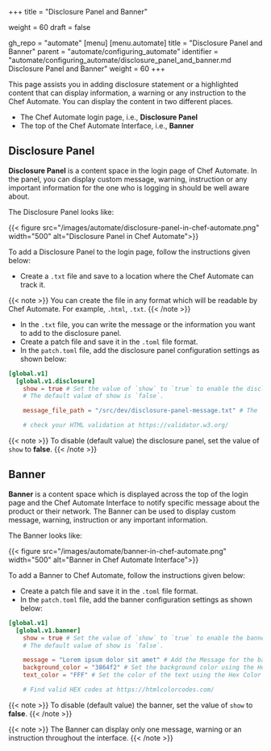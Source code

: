 +++
title = "Disclosure Panel and Banner"

weight = 60
draft = false

gh_repo = "automate"
[menu]
  [menu.automate]
    title = "Disclosure Panel and Banner"
    parent = "automate/configuring_automate"
    identifier = "automate/configuring_automate/disclosure_panel_and_banner.md Disclosure Panel and Banner"
    weight = 60
+++

This page assists you in adding disclosure statement or a highlighted content that can display information, a warning or any instruction to the Chef Automate. You can display the content in two different places.

- The Chef Automate login page, i.e., **Disclosure Panel**
- The top of the Chef Automate Interface, i.e., **Banner**

## Disclosure Panel

**Disclosure Panel** is a content space in the login page of Chef Automate. In the panel, you can display custom message, warning, instruction or any important information for the one who is logging in should be well aware about.

The Disclosure Panel looks like:

{{< figure src="/images/automate/disclosure-panel-in-chef-automate.png" width="500" alt="Disclosure Panel in Chef Automate">}}

To add a Disclosure Panel to the login page, follow the instructions given below:

- Create a `.txt` file and save to a location where the Chef Automate can track it.

{{< note >}}
You can create the file in any format which will be readable by Chef Automate. For example, `.html`, `.txt`.
{{< /note >}}

- In the `.txt` file, you can write the message or the information you want to add to the disclosure panel.
- Create a patch file and save it in the `.toml` file format.
- In the `patch.toml` file, add the disclosure panel configuration settings as shown below:

```toml
[global.v1]
  [global.v1.disclosure]
    show = true # Set the value of `show` to `true` to enable the disclosure panel in the login page.
    # The default value of show is `false`.

    message_file_path = "/src/dev/disclosure-panel-message.txt" # The `.txt` file containing the message of the panel

    # check your HTML validation at https://validator.w3.org/
```

{{< note >}}
To disable (default value) the disclosure panel, set the value of `show` to **false**.
{{< /note >}}

## Banner

**Banner** is a content space which is displayed across the top of the login page and the Chef Automate Interface to notify specific message about the product or their network. The Banner can be used to display custom message, warning, instruction or any important information.

The Banner looks like:

{{< figure src="/images/automate/banner-in-chef-automate.png" width="500" alt="Banner in Chef Automate Interface">}}

To add a Banner to Chef Automate, follow the instructions given below:

- Create a patch file and save it in the `.toml` file format.
- In the `patch.toml` file, add the banner configuration settings as shown below:

```toml
[global.v1]
  [global.v1.banner]
    show = true # Set the value of `show` to `true` to enable the banner
    # The default value of show is `false`.

    message = "Lorem ipsum dolor sit amet" # Add the Message for the banner
    background_color = "3864f2" # Set the background color using the Hex Color Code (Do not add # to the code)
    text_color = "FFF" # Set the color of the text using the Hex Color Code (Do not add # to the code)

    # Find valid HEX codes at https://htmlcolorcodes.com/
```

{{< note >}}
To disable (default value) the banner, set the value of `show` to **false**.
{{< /note >}}

{{< note >}}
The Banner can display only one message, warning or an instruction throughout the interface.
{{< /note >}}
